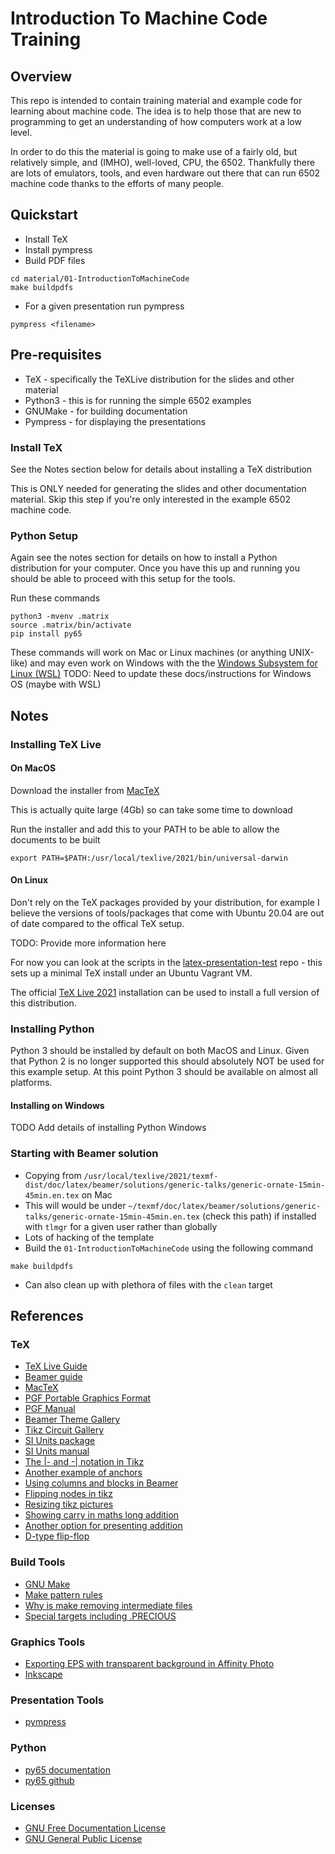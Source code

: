 # Introduction To Machine Code Training

## Overview

This repo is intended to contain training material and example code for 
learning about machine code.  The idea is to help those that are new to 
programming to get an understanding of how computers work at a low level.

In order to do this the material is going to make use of a fairly old, but
relatively simple, and (IMHO), well-loved, CPU, the 6502.  Thankfully there 
are lots of emulators, tools, and even hardware out there that can run 
6502 machine code thanks to the efforts of many people.


## Quickstart

* Install TeX 
* Install pympress
* Build PDF files

```
cd material/01-IntroductionToMachineCode
make buildpdfs
```

* For a given presentation run pympress

```
pympress <filename>
```



## Pre-requisites

* TeX - specifically the TeXLive distribution for the slides and other material
* Python3 - this is for running the simple 6502 examples
* GNUMake - for building documentation
* Pympress - for displaying the presentations

### Install TeX

See the Notes section below for details about installing a TeX distribution 

This is ONLY needed for generating the slides and other documentation material.
Skip this step if you're only interested in the example 6502 machine code.


### Python Setup

Again see the notes section for details on how to install a Python distribution 
for your computer.  Once you have this up and running you should be able to proceed
with this setup for the tools.

Run these commands

```
python3 -mvenv .matrix
source .matrix/bin/activate
pip install py65
```

These commands will work on Mac or Linux machines (or anything UNIX-like) and may 
even work on Windows with the the [Windows Subsystem for Linux (WSL)](https://docs.microsoft.com/en-us/windows/wsl/install-win10)
TODO: Need to update these docs/instructions for Windows OS (maybe with WSL)



## Notes

### Installing TeX Live 

#### On MacOS

Download the installer from [MacTeX](http://www.tug.org/mactex/index.html)

This is actually quite large (4Gb) so can take some time to download

Run the installer and add this to your PATH to be able to allow the documents 
to be built

```
export PATH=$PATH:/usr/local/texlive/2021/bin/universal-darwin
```

#### On Linux

Don't rely on the TeX packages provided by your distribution, for example I believe the 
versions of tools/packages that come with Ubuntu 20.04 are out of date compared to the 
offical TeX setup.

TODO: Provide more information here

For now you can look at the scripts in the [latex-presentation-test](https://github.com/fionahiklas/latex-presentation-test) repo - this sets up a minimal TeX install under an Ubuntu Vagrant VM.

The official [TeX Live 2021](https://www.tug.org/texlive/acquire-netinstall.html) installation can be used to install a full version of this distribution.



### Installing Python

Python 3 should be installed by default on both MacOS and Linux.  Given that Python 2 is 
no longer supported this should absolutely NOT be used for this example setup.  At this 
point Python 3 should be available on almost all platforms.


#### Installing on Windows

TODO Add details of installing Python Windows


### Starting with Beamer solution

* Copying from `/usr/local/texlive/2021/texmf-dist/doc/latex/beamer/solutions/generic-talks/generic-ornate-15min-45min.en.tex` on Mac
* This will would be under `~/texmf/doc/latex/beamer/solutions/generic-talks/generic-ornate-15min-45min.en.tex` (check this path) if installed with `tlmgr` for a given user rather than globally
* Lots of hacking of the template
* Build the `01-IntroductionToMachineCode` using the following command

```
make buildpdfs
```

* Can also clean up with plethora of files with the `clean` target




## References

### TeX

* [TeX Live Guide](https://www.tug.org/texlive/doc/texlive-en/texlive-en.html)
* [Beamer guide](http://tug.ctan.org/macros/latex/contrib/beamer/doc/beameruserguide.pdf)
* [MacTeX](http://www.tug.org/mactex/index.html)
* [PGF Portable Graphics Format](https://github.com/pgf-tikz/pgf)
* [PGF Manual](https://pgf-tikz.github.io/pgf/pgfmanual.pdf)
* [Beamer Theme Gallery](https://deic-web.uab.cat/~iblanes/beamer_gallery/index.html)
* [Tikz Circuit Gallery](https://texdoc.org/serve/circuitikz/0)
* [SI Units package](https://ctan.org/pkg/siunitx)
* [SI Units manual](https://anorien.csc.warwick.ac.uk/mirrors/CTAN/macros/latex/contrib/siunitx/siunitx.pdf)
* [The |- and -| notation in Tikz](https://tex.stackexchange.com/questions/401425/tikz-what-exactly-does-the-the-notation-for-arrows-do)
* [Another example of anchors](https://tex.stackexchange.com/questions/586713/circuitikz-tikz-x-and-y-coordinates-of-anchors-for-adjusting-lengths)
* [Using columns and blocks in Beamer](https://tex.stackexchange.com/questions/356104/floating-an-image-to-the-right-in-beamer)
* [Flipping nodes in tikz](https://tex.stackexchange.com/questions/414576/how-to-mirror-flip-node-in-tikz)
* [Resizing tikz pictures](https://tex.stackexchange.com/questions/26846/how-to-scale-a-tikzpicture-including-texts)
* [Showing carry in maths long addition](https://tex.stackexchange.com/questions/95812/how-to-show-carries-in-long-addition)
* [Another option for presenting addition](https://tex.stackexchange.com/questions/11702/how-to-present-a-vertical-multiplication-addition)
* [D-type flip-flop](https://latexdraw.com/draw-d-flip-flop-with-circuitikz/)


### Build Tools

* [GNU Make](https://www.gnu.org/software/make/manual/html_node/index.html#SEC_Contents)
* [Make pattern rules](https://www.gnu.org/software/make/manual/html_node/Pattern-Examples.html#Pattern-Examples)
* [Why is make removing intermediate files](https://stackoverflow.com/questions/47447369/gnu-make-removing-intermediate-files)
* [Special targets including .PRECIOUS](https://www.gnu.org/software/make/manual/html_node/Special-Targets.html)


### Graphics Tools

* [Exporting EPS with transparent background in Affinity Photo](https://forum.affinity.serif.com/index.php?/topic/83939-eps-exported-but-has-background/)
* [Inkscape](https://inkscape.org)


### Presentation Tools

* [pympress](https://github.com/Cimbali/pympress)


### Python 

* [py65 documentation](https://py65.readthedocs.io/en/latest/)
* [py65 github](https://github.com/mnaberez/py65)


### Licenses

* [GNU Free Documentation License](https://www.gnu.org/licenses/fdl-1.3.en.html)
* [GNU General Public License](https://www.gnu.org/licenses/gpl-3.0.en.html)

